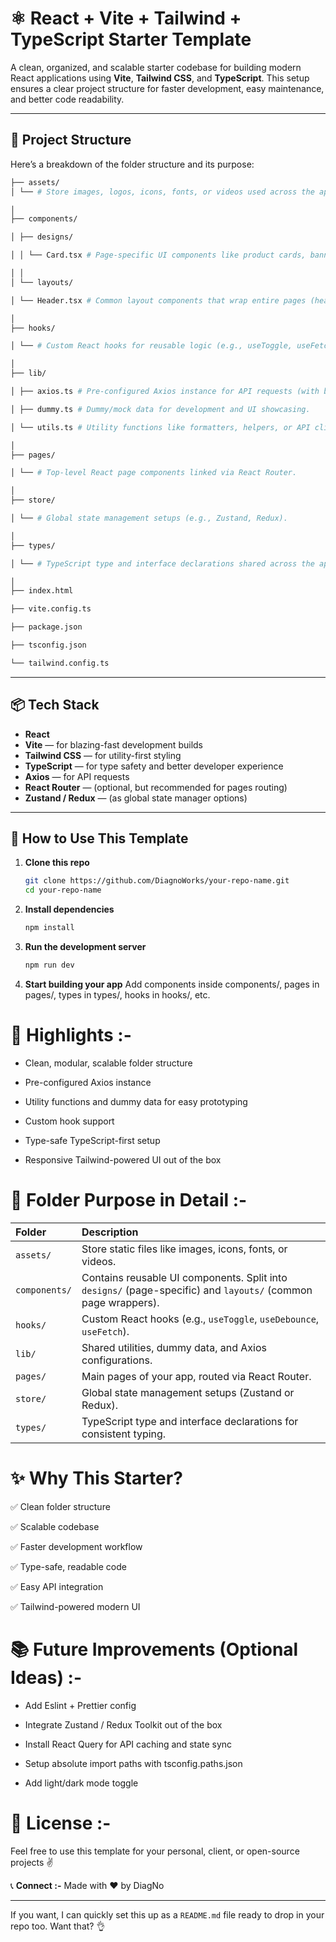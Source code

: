 # ⚛️ React + Vite + Tailwind + TypeScript Starter Template

A clean, organized, and scalable starter codebase for building modern React applications using **Vite**, **Tailwind CSS**, and **TypeScript**. This setup ensures a clear project structure for faster development, easy maintenance, and better code readability.

---

## 📁 Project Structure

Here’s a breakdown of the folder structure and its purpose:

   ```bash
   ├── assets/  
   │ └── # Store images, logos, icons, fonts, or videos used across the app.
   
   │
   ├── components/
   
   │ ├── designs/
   
   │ │ └── Card.tsx # Page-specific UI components like product cards, banners, etc.
   
   │ │
   │ └── layouts/
   
   │ └── Header.tsx # Common layout components that wrap entire pages (headers, sidebars, footers).
   
   │
   ├── hooks/
   
   │ └── # Custom React hooks for reusable logic (e.g., useToggle, useFetch, useDebounce).
   
   │
   ├── lib/
   
   │ ├── axios.ts # Pre-configured Axios instance for API requests (with baseURL and credentials).
   
   │ ├── dummy.ts # Dummy/mock data for development and UI showcasing.
   
   │ └── utils.ts # Utility functions like formatters, helpers, or API clients.
   
   │
   ├── pages/
   
   │ └── # Top-level React page components linked via React Router.
   
   │
   ├── store/
   
   │ └── # Global state management setups (e.g., Zustand, Redux).
   
   │
   ├── types/
   
   │ └── # TypeScript type and interface declarations shared across the app.
   
   │
   ├── index.html
   
   ├── vite.config.ts
   
   ├── package.json
   
   ├── tsconfig.json
   
   └── tailwind.config.ts
```
---

## 📦 Tech Stack

- **React**
- **Vite** — for blazing-fast development builds
- **Tailwind CSS** — for utility-first styling
- **TypeScript** — for type safety and better developer experience
- **Axios** — for API requests
- **React Router** — (optional, but recommended for pages routing)
- **Zustand / Redux** — (as global state manager options)

---


## 📝 How to Use This Template

1. **Clone this repo**
   ```bash
   git clone https://github.com/DiagnoWorks/your-repo-name.git
   cd your-repo-name

   
2. **Install dependencies**
   ```bash
   npm install

   
3. **Run the development server**
   ```bash
   npm run dev


4. **Start building your app**
Add components inside components/, pages in pages/, types in types/, hooks in hooks/, etc.



# 📌 Highlights :-
* Clean, modular, scalable folder structure

* Pre-configured Axios instance

* Utility functions and dummy data for easy prototyping

* Custom hook support

* Type-safe TypeScript-first setup

* Responsive Tailwind-powered UI out of the box



# 📖 Folder Purpose in Detail :-

| Folder        | Description                                                                                                   |
| :------------ | :------------------------------------------------------------------------------------------------------------ |
| `assets/`     | Store static files like images, icons, fonts, or videos.                                                      |
| `components/` | Contains reusable UI components. Split into `designs/` (page-specific) and `layouts/` (common page wrappers). |
| `hooks/`      | Custom React hooks (e.g., `useToggle`, `useDebounce`, `useFetch`).                                            |
| `lib/`        | Shared utilities, dummy data, and Axios configurations.                                                       |
| `pages/`      | Main pages of your app, routed via React Router.                                                              |
| `store/`      | Global state management setups (Zustand or Redux).                                                            |
| `types/`      | TypeScript type and interface declarations for consistent typing.                                             |



# ✨ Why This Starter?

✅ Clean folder structure

✅ Scalable codebase

✅ Faster development workflow

✅ Type-safe, readable code

✅ Easy API integration

✅ Tailwind-powered modern UI



# 📚 Future Improvements (Optional Ideas) :-
* Add Eslint + Prettier config

* Integrate Zustand / Redux Toolkit out of the box

* Install React Query for API caching and state sync

* Setup absolute import paths with tsconfig.paths.json

* Add light/dark mode toggle



# 📌 License :-
Feel free to use this template for your personal, client, or open-source projects ✌️


📞 **Connect :-**
Made with ❤️ by DiagNo

---

If you want, I can quickly set this up as a `README.md` file ready to drop in your repo too. Want that? 👌
